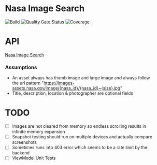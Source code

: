 # Nasa Image Search

[![Build](https://github.com/wjthieme/nasa-image/actions/workflows/swift.yml/badge.svg)](https://github.com/wjthieme/nasa-image/actions/workflows/swift.yml)
[![Quality Gate Status](https://sonarcloud.io/api/project_badges/measure?project=wjthieme_nasa-image&metric=alert_status)](https://sonarcloud.io/dashboard?id=wjthieme_nasa-image)
[![Coverage](https://sonarcloud.io/api/project_badges/measure?project=wjthieme_nasa-image&metric=coverage)](https://sonarcloud.io/dashboard?id=wjthieme_nasa-image)

# API

[Nasa Image Search](https://images.nasa.gov/docs/images.nasa.gov_api_docs.pdf)

### Assumptions
* An asset always has thumb image and large image and always follow the url pattern "https://images-assets.nasa.gov/image/{nasa_id}/{nasa_id}~{size}.jpg"
* Title, description, location & photographer are optional fields

# TODO

- [ ] Images are not cleared from memory so endless scrolling results in infinite memory expansion
- [ ] Snapshot testing should run on multiple devices and actually compare screenshots
- [ ] Sometimes runs into 403 error which seems to be a rate limit by the backend
- [ ] ViewModel Unit Tests
